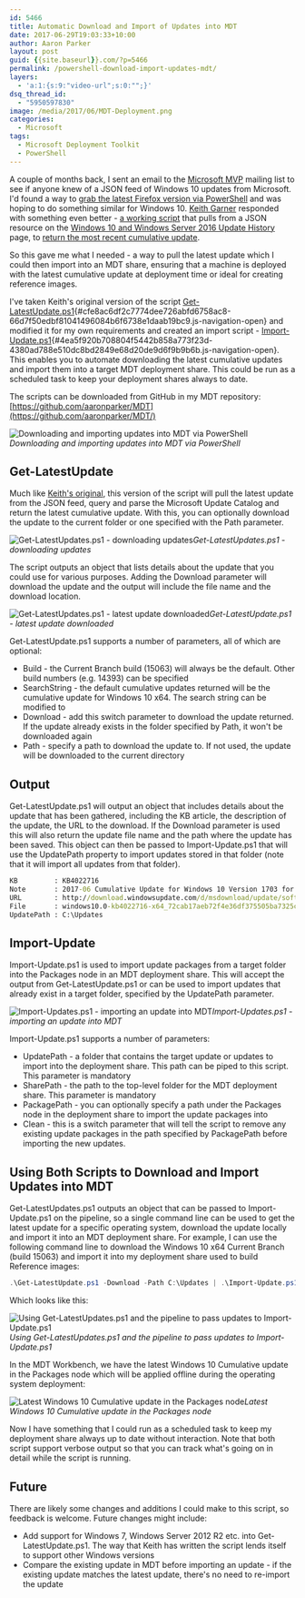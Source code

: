 ```yaml
---
id: 5466
title: Automatic Download and Import of Updates into MDT
date: 2017-06-29T19:03:33+10:00
author: Aaron Parker
layout: post
guid: {{site.baseurl}}.com/?p=5466
permalink: /powershell-download-import-updates-mdt/
layers:
  - 'a:1:{s:9:"video-url";s:0:"";}'
dsq_thread_id:
  - "5950597830"
image: /media/2017/06/MDT-Deployment.png
categories:
  - Microsoft
tags:
  - Microsoft Deployment Toolkit
  - PowerShell
---
```

A couple of months back, I sent an email to the [Microsoft MVP](https://mvp.microsoft.com/) mailing list to see if anyone knew of a JSON feed of Windows 10 updates from Microsoft. I'd found a way to [grab the latest Firefox version via PowerShell](https://gist.github.com/aaronparker/ea999b2955b525b1b68cbe0b0de16e21) and was hoping to do something similar for Windows 10. [Keith Garner](https://twitter.com/keithga1) responded with something even better - [a working script](https://gist.github.com/keithga/1ad0abd1f7ba6e2f8aff63d94ab03048) that pulls from a JSON resource on the [Windows 10 and Windows Server 2016 Update History](https://support.microsoft.com/en-ph/help/4000825/windows-10-windows-server-2016-update-history) page, to [return the most recent cumulative update](https://keithga.wordpress.com/2017/05/21/new-tool-get-the-latest-windows-10-cumulative-updates/).

So this gave me what I needed - a way to pull the latest update which I could then import into an MDT share, ensuring that a machine is deployed with the latest cumulative update at deployment time or ideal for creating reference images.

I've taken Keith's original version of the script [Get-LatestUpdate.ps1](https://github.com/aaronparker/MDT/blob/master/Updates/Get-LatestUpdate.ps1 "Get-LatestUpdate.ps1"){#cfe8ac6df2c7774dee726abfd6758ac8-66d7f50edbf81041496084b6f6738e1daab19bc9.js-navigation-open} and modified it for my own requirements and created an import script - [Import-Update.ps1](https://github.com/aaronparker/MDT/blob/master/Updates/Import-Update.ps1 "Import-Update.ps1"){#4ea5f920b708804f5442b858a773f23d-4380ad788e510dc8bd2849e68d20de9d6f9b9b6b.js-navigation-open}. This enables you to automate downloading the latest cumulative updates and import them into a target MDT deployment share. This could be run as a scheduled task to keep your deployment shares always to date.

The scripts can be downloaded from GitHub in my MDT repository: [https://github.com/aaronparker/MDT](https://github.com/aaronparker/MDT/)

![Downloading and importing updates into MDT via PowerShell]({{site.baseurl}}/media/2017/06/Import.png)*Downloading and importing updates into MDT via PowerShell*

## Get-LatestUpdate

Much like [Keith's original](https://keithga.wordpress.com/2017/05/21/new-tool-get-the-latest-windows-10-cumulative-updates/), this version of the script will pull the latest update from the JSON feed, query and parse the Microsoft Update Catalog and return the latest cumulative update. With this, you can optionally download the update to the current folder or one specified with the Path parameter.

![Get-LatestUpdates.ps1 - downloading updates]({{site.baseurl}}/media/2017/06/Get-LatestUpdates-Downloading.png)*Get-LatestUpdates.ps1 - downloading updates*

The script outputs an object that lists details about the update that you could use for various purposes. Adding the Download parameter will download the update and the output will include the file name and the download location.

![Get-LatestUpdates.ps1 - latest update downloaded]({{site.baseurl}}/media/2017/06/Get-LatestUpdates-Downloaded.png)*Get-LatestUpdate.ps1 - latest update downloaded*

Get-LatestUpdate.ps1 supports a number of parameters, all of which are optional:

  * Build - the Current Branch build (15063) will always be the default. Other build numbers (e.g. 14393) can be specified
  * SearchString - the default cumulative updates returned will be the cumulative update for Windows 10 x64. The search string can be modified to
  * Download - add this switch parameter to download the update returned. If the update already exists in the folder specified by Path, it won't be downloaded again
  * Path - specify a path to download the update to. If not used, the update will be downloaded to the current directory

## Output

Get-LatestUpdate.ps1 will output an object that includes details about the update that has been gathered, including the KB article, the description of the update, the URL to the download. If the Download parameter is used this will also return the update file name and the path where the update has been saved. This object can then be passed to Import-Update.ps1 that will use the UpdatePath property to import updates stored in that folder (note that it will import all updates from that folder).

```cmd
KB         : KB4022716
Note       : 2017-06 Cumulative Update for Windows 10 Version 1703 for x64-based Systems (KB4022716)
URL        : http://download.windowsupdate.com/d/msdownload/update/software/updt/2017/06/windows10.0-kb4022716-x64_72cab17aeb72f4e36df375505ba7325c90044119.msu
File       : windows10.0-kb4022716-x64_72cab17aeb72f4e36df375505ba7325c90044119.msu
UpdatePath : C:\Updates
```

## Import-Update

Import-Update.ps1 is used to import update packages from a target folder into the Packages node in an MDT deployment share. This will accept the output from Get-LatestUpdate.ps1 or can be used to import updates that already exist in a target folder, specified by the UpdatePath parameter.

![Import-Updates.ps1 - importing an update into MDT]({{site.baseurl}}/media/2017/06/Import-Updates.png)*Import-Updates.ps1 - importing an update into MDT*

Import-Update.ps1 supports a number of parameters:

  * UpdatePath - a folder that contains the target update or updates to import into the deployment share. This path can be piped to this script. This parameter is mandatory
  * SharePath - the path to the top-level folder for the MDT deployment share. This parameter is mandatory
  * PackagePath - you can optionally specify a path under the Packages node in the deployment share to import the update packages into
  * Clean - this is a switch parameter that will tell the script to remove any existing update packages in the path specified by PackagePath before importing the new updates.

## Using Both Scripts to Download and Import Updates into MDT

Get-LatestUpdates.ps1 outputs an object that can be passed to Import-Update.ps1 on the pipeline, so a single command line can be used to get the latest update for a specific operating system, download the update locally and import it into an MDT deployment share. For example, I can use the following command line to download the Windows 10 x64 Current Branch (build 15063) and import it into my deployment share used to build Reference images:

```powershell
.\Get-LatestUpdate.ps1 -Download -Path C:\Updates | .\Import-Update.ps1 -SharePath "\\mcfly\Deployment\Reference" -PackagePath "Windows 10\x64" -Clean
````

Which looks like this:

![Using Get-LatestUpdates.ps1 and the pipeline to pass updates to Import-Update.ps1]({{site.baseurl}}/media/2017/06/GetAndImport-Updates.png)*Using Get-LatestUpdates.ps1 and the pipeline to pass updates to Import-Update.ps1*

In the MDT Workbench, we have the latest Windows 10 Cumulative update in the Packages node which will be applied offline during the operating system deployment:

![Latest Windows 10 Cumulative update in the Packages node]({{site.baseurl}}/media/2017/06/MDTWorkbench-Packages.png)*Latest Windows 10 Cumulative update in the Packages node*

Now I have something that I could run as a scheduled task to keep my deployment share always up to date without interaction. Note that both script support verbose output so that you can track what's going on in detail while the script is running.

## Future

There are likely some changes and additions I could make to this script, so feedback is welcome. Future changes might include:

  * Add support for Windows 7, Windows Server 2012 R2 etc. into Get-LatestUpdate.ps1. The way that Keith has written the script lends itself to support other Windows versions
  * Compare the existing update in MDT before importing an update - if the existing update matches the latest update, there's no need to re-import the update
